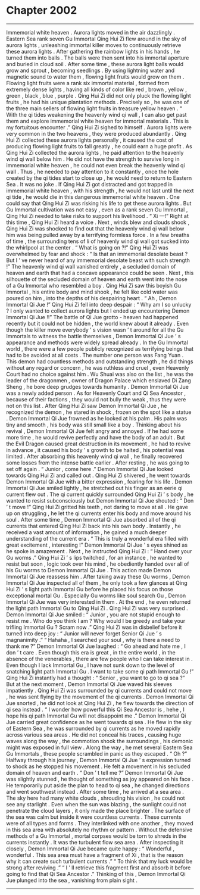 
# Chapter 2002


---

Immemorial white heaven .
Aurora lights moved in the air dazzlingly .
Eastern Sea rank seven Gu Immortal Qing Hui Zi flew around in the sky of aurora lights , unleashing immortal killer moves to continuously retrieve these aurora lights .
After gathering the rainbow lights in his hands , he turned them into balls .
The balls were then sent into his immortal aperture and buried in cloud soil . After some time , these aurora light balls would grow and sprout , becoming seedlings . By using lightning water and magnetic sound to water them , flowing light fruits would grow on them .
Flowing light fruits were a rank six immortal material , formed from extremely dense lights , having all kinds of color like red , brown , yellow , green , black , blue , purple .
Qing Hui Zi did not only pluck the flowing light fruits , he had his unique plantation methods . Precisely so , he was one of the three main sellers of flowing light fruits in treasure yellow heaven .
“ With the qi tides weakening the heavenly wind qi wall , I can also get past them and explore immemorial white heaven for immortal materials . This is my fortuitous encounter .”
Qing Hui Zi sighed to himself .
Aurora lights were very common in the two heavens , they were produced abundantly .
Qing Hui Zi collected these aurora lights personally , it caused the cost of producing flowing light fruits to fall greatly , he could earn a huge profit .
As Qing Hui Zi collected the aurora lights , he paid attention to the heavenly wind qi wall below him .
He did not have the strength to survive long in immemorial white heaven , he could not even break the heavenly wind qi wall . Thus , he needed to pay attention to it constantly , once the hole created by the qi tides start to close up , he would need to return to Eastern Sea .
It was no joke .
If Qing Hui Zi got distracted and got trapped in immemorial white heaven , with his strength , he would not last until the next qi tide , he would die in this dangerous immemorial white heaven .
One could say that Qing Hui Zi was risking his life to get these aurora lights .
But Gu Immortal cultivation was not easy , even as a rank seven Gu Immortal , Qing Hui Zi needed to take risks to support his livelihood .
“ Xi —!”
Right at this time , Qing Hui Zi heard a voice .
Next , winds blew and clouds shook , Qing Hui Zi was shocked to find out that the heavenly wind qi wall below him was being pulled away by a terrifying formless force .
In a few breaths of time , the surrounding tens of li of heavenly wind qi wall got sucked into the whirlpool at the center .
“ What is going on ?!” Qing Hui Zi was overwhelmed by fear and shock : “ Is that an immemorial desolate beast ? But I ’ ve never heard of any immemorial desolate beast with such strength !”
The heavenly wind qi wall vanished entirely , a secluded domain of heaven and earth that had a concave appearance could be seen .
Next , this silhouette of the secluded domain of heaven and earth went into the nose of a Gu Immortal who resembled a boy .
Qing Hui Zi saw this boyish Gu Immortal , his entire body and mind shook , he felt like cold water was poured on him , into the depths of his despairing heart .
“ Ah , Demon Immortal Qi Jue !” Qing Hui Zi fell into deep despair : “ Why am I so unlucky ? I only wanted to collect aurora lights but I ended up encountering Demon Immortal Qi Jue !!”
The battle of Qi Jue grotto - heaven had happened recently but it could not be hidden , the world knew about it already .
Even though the killer move everybody ’ s vision wasn ’ t around for all the Gu Immortals to witness the battle themselves , Demon Immortal Qi Jue ’ s appearance and methods were widely spread already .
In the Gu Immortal world , there were a few people publicly recognized as terrifying beings that had to be avoided at all costs .
The number one person was Fang Yuan .
This demon had countless methods and outstanding strength , he did things without any regard or concern , he was ruthless and cruel , even Heavenly Court had no choice against him .
Wu Shuai was also on the list , he was the leader of the dragonmen , owner of Dragon Palace which enslaved Di Zang Sheng , he bore deep grudges towards humanity .
Demon Immortal Qi Jue was a newly added person .
As for Heavenly Court and Qi Sea Ancestor , because of their factions , they would not bully the weak , thus they were not on this list .
After Qing Hui Zi saw Demon Immortal Qi Jue , he recognized the demon , he stared in shock , frozen on the spot like a statue .
Demon Immortal Qi Jue frowned as he looked at his palm .
His palm was tiny and smooth , his body was still small like a boy .
Thinking about his revival , Demon Immortal Qi Jue felt angry and annoyed .
If he had some more time , he would revive perfectly and have the body of an adult . But the Evil Dragon caused great destruction in its movement , he had to revive in advance , it caused his body ’ s growth to be halted , his potential was limited .
After absorbing this heavenly wind qi wall , he finally recovered some losses from the intense battle earlier .
After resting , he was going to set off again .
“ Junior , come here .” Demon Immortal Qi Jue looked towards Qing Hui Zi and called out .
Qing Hui Zi shivered , he went towards Demon Immortal Qi Jue with a bitter expression , fearing for his life .
Demon Immortal Qi Jue smiled lightly , he stretched out his finger as an eerie qi current flew out .
The qi current quickly surrounded Qing Hui Zi ’ s body , he wanted to resist subconsciously but Demon Immortal Qi Jue shouted : “ Don ’ t move !”
Qing Hui Zi gritted his teeth , not daring to move at all .
He gave up on struggling , he let the qi currents enter his body and move around his soul .
After some time , Demon Immortal Qi Jue absorbed all of the qi currents that entered Qing Hui Zi back into his own body .
Instantly , he received a vast amount of information , he gained a much deeper understanding of the current era .
“ This is truly a wonderful era filled with great excitement , interesting !” Demon Immortal Qi Jue ’ s eyes shined as he spoke in amazement .
Next , he instructed Qing Hui Zi : “ Hand over your Gu worms .”
Qing Hui Zi ’ s lips twitched , for an instance , he wanted to resist but soon , logic took over his mind , he obediently handed over all of his Gu worms to Demon Immortal Qi Jue .
This action made Demon Immortal Qi Jue reassess him .
After taking away these Gu worms , Demon Immortal Qi Jue inspected all of them , he only took a few glances at Qing Hui Zi ’ s light path Immortal Gu before he placed his focus on those exceptional mortal Gu .
Especially Gu worms like soul search Gu , Demon Immortal Qi Jue was very interested in them .
At the end , he even returned the light path Immortal Gu to Qing Hui Zi .
Qing Hui Zi was very surprised .
Demon Immortal Qi Jue smiled : “ Junior , you are not stupid enough to resist me . Who do you think I am ? Why would I be greedy and take your trifling Immortal Gu ? Scram now .”
Qing Hui Zi was in disbelief before it turned into deep joy : “ Junior will never forget Senior Qi Jue ’ s magnanimity .”
“ Hahaha , I searched your soul , why is there a need to thank me ?” Demon Immortal Qi Jue laughed : “ Go ahead and hate me , I don ’ t care . Even though this era is great , in the entire world , in the absence of the venerables , there are few people who I can take interest in . Even though I lack Immortal Gu , I have not sunk down to the level of snatching light path Immortal Gu . I want to take some qi path Immortal Gu !”
Qing Hui Zi instantly had a thought : “ Senior , you want to go to qi sea ?”
But at the next moment , Demon Immortal Qi Jue waved his sleeves impatiently .
Qing Hui Zi was surrounded by qi currents and could not move , he was sent flying by the movement of the qi currents .
Demon Immortal Qi Jue snorted , he did not look at Qing Hui Zi , he flew towards the direction of qi sea instead .
“ I wonder how powerful this Qi Sea Ancestor is , hehe , I hope his qi path Immortal Gu will not disappoint me .” Demon Immortal Qi Jue carried great confidence as he went towards qi sea .
He flew in the sky of Eastern Sea , he was surrounded by qi currents as he moved rapidly across various sea areas .
He did not conceal his traces , causing huge waves along the way , the commotion shook the surroundings , his demonic might was exposed in full view . Along the way , he met several Eastern Sea Gu Immortals , these people scrambled in panic as they escaped .
“ Oh ?” Halfway through his journey , Demon Immortal Qi Jue ’ s expression turned to shock as he stopped his movement .
He felt a movement in his secluded domain of heaven and earth .
“ Don ’ t tell me ?” Demon Immortal Qi Jue was slightly stunned , he thought of something as joy appeared on his face .
He temporarily put aside the plan to head to qi sea , he changed directions and went southwest instead .
After some time , he arrived at a sea area .
The sky here had many white clouds , shrouding his vision , he could not see any starlight . Even when the sun was blazing , the sunlight could not penetrate the cloud layers , it only made the place brighter .
The surface of the sea was calm but inside it were countless currents . These currents were of all types and forms . They interlinked with one another , they moved in this sea area with absolutely no rhythm or pattern . Without the defensive methods of a Gu Immortal , mortal corpses would be torn to shreds in the currents instantly .
It was the turbulent flow sea area .
After inspecting it closely , Demon Immortal Qi Jue became quite happy : “ Wonderful , wonderful . This sea area must have a fragment of Xi , that is the reason why it can create such turbulent currents .”
“ To think that my luck would be strong after reviving .”
“ I ’ ll retrieve this fragment first and absorb it before going to find that Qi Sea Ancestor .”
Thinking of this , Demon Immortal Qi Jue plunged into the sea , vanishing from plain sight .

---

